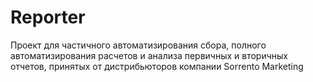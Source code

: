 # Reporter
Проект для частичного автоматизирования сбора, полного автоматизирования расчетов и анализа первичных и вторичных отчетов, принятых от дистрибьюторов компании Sorrento Marketing
